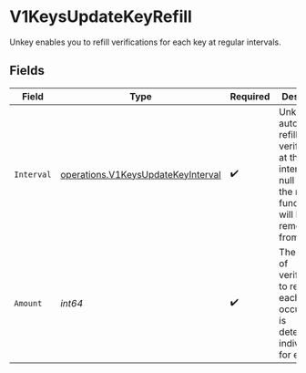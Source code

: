 # V1KeysUpdateKeyRefill

Unkey enables you to refill verifications for each key at regular intervals.


## Fields

| Field                                                                                                                                     | Type                                                                                                                                      | Required                                                                                                                                  | Description                                                                                                                               |
| ----------------------------------------------------------------------------------------------------------------------------------------- | ----------------------------------------------------------------------------------------------------------------------------------------- | ----------------------------------------------------------------------------------------------------------------------------------------- | ----------------------------------------------------------------------------------------------------------------------------------------- |
| `Interval`                                                                                                                                | [operations.V1KeysUpdateKeyInterval](../../models/operations/v1keysupdatekeyinterval.md)                                                  | :heavy_check_mark:                                                                                                                        | Unkey will automatically refill verifications at the set interval. If null is used the refill functionality will be removed from the key. |
| `Amount`                                                                                                                                  | *int64*                                                                                                                                   | :heavy_check_mark:                                                                                                                        | The amount of verifications to refill for each occurrence is determined individually for each key.                                        |